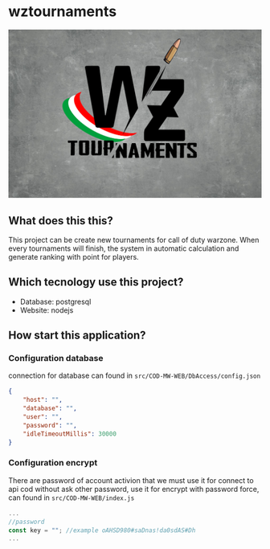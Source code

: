 # wztournaments
![plot](src/COD-MW-WEB/Public/assets/images/LOGO_SFONDO_UFFICIALE.png)
## What does this this?
This project can be create new tournaments for call of duty warzone.
When every tournaments will finish, the system in automatic calculation and generate ranking with point for players.

## Which tecnology use this project?
- Database: postgresql
- Website: nodejs

## How start this application?
### Configuration database
connection for database can found in `src/COD-MW-WEB/DbAccess/config.json`
```json
{
    "host": "",
    "database": "",
    "user": "",
    "password": "",
    "idleTimeoutMillis": 30000
}
```
### Configuration encrypt
There are password of account activion that we must use it for connect to api cod without ask other password, use it for encrypt with password force, can found in `src/COD-MW-WEB/index.js`
```javascript
...
//password
const key = ""; //example oAHSD980#saDnas!da0sdAS#Dh
...
```
